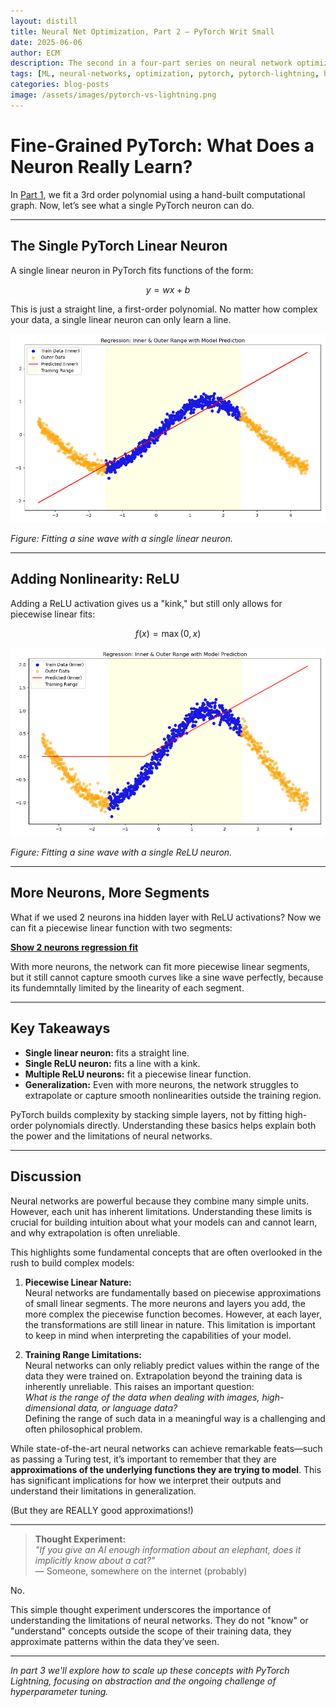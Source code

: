 ```yaml
---
layout: distill
title: Neural Net Optimization, Part 2 — PyTorch Writ Small
date: 2025-06-06
author: ECM
description: The second in a four-part series on neural network optimization, focusing on PyTorch fundamentals, and how at a fundemntal level how pytorch is implemented on a per neruon level.
tags: [ML, neural-networks, optimization, pytorch, pytorch-lightning, hyperparameters]
categories: blog-posts
image: /assets/images/pytorch-vs-lightning.png
---
```


# Fine-Grained PyTorch: What Does a Neuron Really Learn?

In [Part 1](./2025-05-23-ml-levels-pt-one), we fit a 3rd order polynomial using a hand-built computational graph. Now, let’s see what a single PyTorch neuron can do.

---

## The Single PyTorch Linear Neuron

A single linear neuron in PyTorch fits functions of the form:

$$
y = w x + b
$$

This is just a straight line, a first-order polynomial. No matter how complex your data, a single linear neuron can only learn a line.

![Single Neuron Regression Fits](/assets/img/ml-levels-pt-two/combined_regression.png)

*Figure: Fitting a sine wave with a single linear neuron.*

---

## Adding Nonlinearity: ReLU

Adding a ReLU activation gives us a "kink," but still only allows for piecewise linear fits:

```math
f(x) = \max(0, x)
```

![Single Neuron Regression Fits](/assets/img/ml-levels-pt-two/combined_regression_relu.png)

*Figure: Fitting a sine wave with a single ReLU neuron.*

---

## More Neurons, More Segments

What if we used 2 neurons ina hidden layer with ReLU activations? Now we can fit a piecewise linear function with two segments:


<div>
  <a href="#" onclick="var e=document.getElementById('collapse-2n'); e.style.display = (e.style.display==='none') ? 'block' : 'none'; return false;">
    <strong>Show 2 neurons regression fit</strong>
  </a>
  <div id="collapse-2n" style="display:none; margin-top:10px;">
    <img src="/assets/img/ml-levels-pt-two/combined_regression_2n.png" alt="Multiple Neurons Regression Fits" />
  </div>
</div>

With more neurons, the network can fit more piecewise linear segments, but it still cannot capture smooth curves like a sine wave perfectly, because its fundemntally limited by the linearity of each segment.

---

## Key Takeaways

- **Single linear neuron:** fits a straight line.
- **Single ReLU neuron:** fits a line with a kink.
- **Multiple ReLU neurons:** fit a piecewise linear function.
- **Generalization:** Even with more neurons, the network struggles to extrapolate or capture smooth nonlinearities outside the training region.

PyTorch builds complexity by stacking simple layers, not by fitting high-order polynomials directly. Understanding these basics helps explain both the power and the limitations of neural networks.

---

## Discussion

Neural networks are powerful because they combine many simple units. However, each unit has inherent limitations. Understanding these limits is crucial for building intuition about what your models can and cannot learn, and why extrapolation is often unreliable.

This highlights some fundamental concepts that are often overlooked in the rush to build complex models:

1. **Piecewise Linear Nature:**  
   Neural networks are fundamentally based on piecewise approximations of small linear segments. The more neurons and layers you add, the more complex the piecewise function becomes. However, at each layer, the transformations are still linear in nature. This limitation is important to keep in mind when interpreting the capabilities of your model.

2. **Training Range Limitations:**  
   Neural networks can only reliably predict values within the range of the data they were trained on. Extrapolation beyond the training data is inherently unreliable. This raises an important question:  
   *What is the range of the data when dealing with images, high-dimensional data, or language data?*  
   Defining the range of such data in a meaningful way is a challenging and often philosophical problem.

While state-of-the-art neural networks can achieve remarkable feats—such as passing a Turing test, it’s important to remember that they are **approximations of the underlying functions they are trying to model**. This has significant implications for how we interpret their outputs and understand their limitations in generalization.  

(But they are REALLY good approximations!)

---


> **Thought Experiment:**  
> *"If you give an AI enough information about an elephant, does it implicitly know about a cat?"*  
> — Someone, somewhere on the internet (probably)


No.

This simple thought experiment underscores the importance of understanding the limitations of neural networks. They do not "know" or "understand" concepts outside the scope of their training data, they approximate patterns within the data they’ve seen.

---

*In part 3 we'll explore how to scale up these concepts with PyTorch Lightning, focusing on abstraction and the ongoing challenge of hyperparameter tuning.*